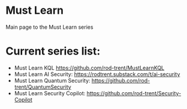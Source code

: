 # Must Learn
Main page to the Must Learn series

# Current series list: 

* Must Learn KQL https://github.com/rod-trent/MustLearnKQL
* Must Learn AI Security: https://rodtrent.substack.com/t/ai-security
* Must Learn Quantum Security: https://github.com/rod-trent/QuantumSecurity
* Must Learn Security Copilot: https://github.com/rod-trent/Security-Copilot
